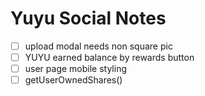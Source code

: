 # Yuyu Social Notes

- [ ] upload modal needs non square pic
- [ ] YUYU earned balance by rewards button
- [ ] user page mobile styling
- [ ] getUserOwnedShares()
